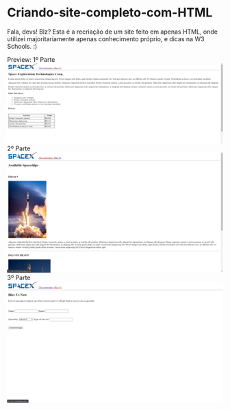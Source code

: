 # Criando-site-completo-com-HTML
Fala, devs! Blz? Esta é a recriação de um site feito em apenas HTML, onde utilizei majoritariamente apenas conhecimento próprio, e dicas na W3 Schools. :)

Preview:
1º Parte<br>
<img src="imgs/exploration.jpg">
2º Parte<br>
<img src="imgs/spaceships.jpg">
3º Parte<br>
<img src="imgs/hireus.jpg">